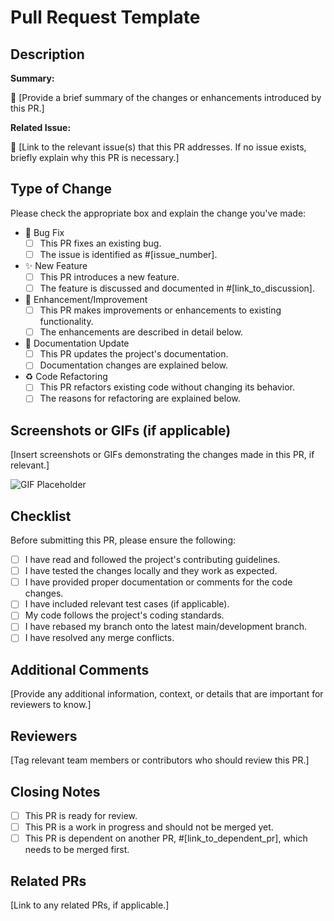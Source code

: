 # Pull Request Template

## Description

**Summary:**

🚀 [Provide a brief summary of the changes or enhancements introduced by this PR.]

**Related Issue:**

🔗 [Link to the relevant issue(s) that this PR addresses. If no issue exists, briefly explain why this PR is necessary.]

## Type of Change

Please check the appropriate box and explain the change you've made:

- 🐛 Bug Fix
  - [ ] This PR fixes an existing bug.
  - [ ] The issue is identified as #[issue_number].

- ✨ New Feature
  - [ ] This PR introduces a new feature.
  - [ ] The feature is discussed and documented in #[link_to_discussion].

- 🚀 Enhancement/Improvement
  - [ ] This PR makes improvements or enhancements to existing functionality.
  - [ ] The enhancements are described in detail below.

- 📝 Documentation Update
  - [ ] This PR updates the project's documentation.
  - [ ] Documentation changes are explained below.

- ♻️ Code Refactoring
  - [ ] This PR refactors existing code without changing its behavior.
  - [ ] The reasons for refactoring are explained below.

## Screenshots or GIFs (if applicable)

[Insert screenshots or GIFs demonstrating the changes made in this PR, if relevant.]

![GIF Placeholder](https://via.placeholder.com/300) <!-- Replace with your GIF URL -->

## Checklist

Before submitting this PR, please ensure the following:

- [ ] I have read and followed the project's contributing guidelines.
- [ ] I have tested the changes locally and they work as expected.
- [ ] I have provided proper documentation or comments for the code changes.
- [ ] I have included relevant test cases (if applicable).
- [ ] My code follows the project's coding standards.
- [ ] I have rebased my branch onto the latest main/development branch.
- [ ] I have resolved any merge conflicts.

## Additional Comments

[Provide any additional information, context, or details that are important for reviewers to know.]

## Reviewers

[Tag relevant team members or contributors who should review this PR.]

## Closing Notes

- [ ] This PR is ready for review.
- [ ] This PR is a work in progress and should not be merged yet.
- [ ] This PR is dependent on another PR, #[link_to_dependent_pr], which needs to be merged first.

## Related PRs

[Link to any related PRs, if applicable.]
